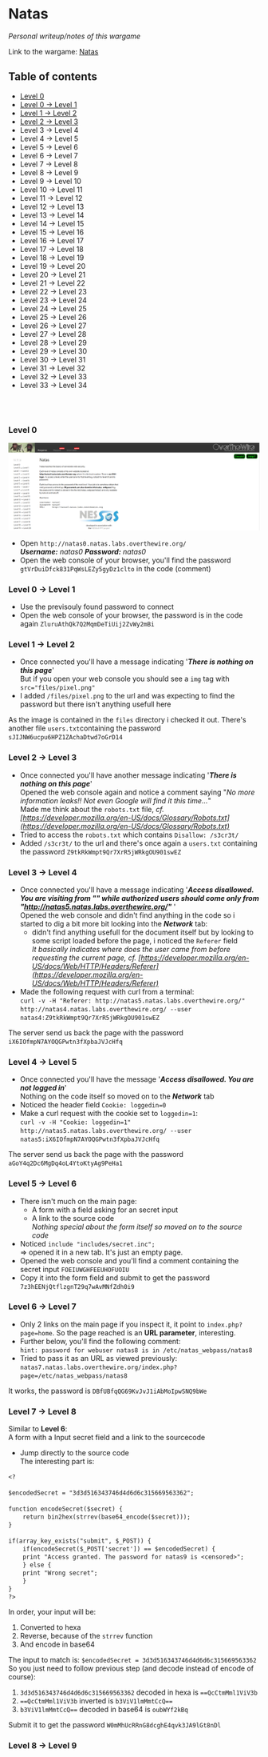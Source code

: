 # Natas
*Personal writeup/notes of this wargame*

Link to the wargame: [Natas](https://overthewire.org/wargames/natas/)

## Table of contents
* [Level 0](https://github.com/B0redNab/Interesting-InfoSec-stuff/blob/master/writeups/OverTheWire/Natas/natas.md#level-0)
* [Level 0 -> Level 1](https://github.com/B0redNab/Interesting-InfoSec-stuff/blob/master/writeups/OverTheWire/Natas/natas.md#level-0---level-1)
* [Level 1 -> Level 2](https://github.com/B0redNab/Interesting-InfoSec-stuff/blob/master/writeups/OverTheWire/Natas/natas.md#level-1---level-2)
* [Level 2 -> Level 3](https://github.com/B0redNab/Interesting-InfoSec-stuff/blob/master/writeups/OverTheWire/Natas/natas.md#level-2---level-3)
* Level 3 -> Level 4
* Level 4 -> Level 5
* Level 5 -> Level 6
* Level 6 -> Level 7
* Level 7 -> Level 8
* Level 8 -> Level 9
* Level 9 -> Level 10
* Level 10 -> Level 11
* Level 11 -> Level 12
* Level 12 -> Level 13
* Level 13 -> Level 14
* Level 14 -> Level 15
* Level 15 -> Level 16
* Level 16 -> Level 17
* Level 17 -> Level 18
* Level 18 -> Level 19
* Level 19 -> Level 20
* Level 20 -> Level 21
* Level 21 -> Level 22
* Level 22 -> Level 23
* Level 23 -> Level 24
* Level 24 -> Level 25
* Level 25 -> Level 26
* Level 26 → Level 27
* Level 27 → Level 28
* Level 28 → Level 29
* Level 29 → Level 30
* Level 30 → Level 31
* Level 31 → Level 32
* Level 32 → Level 33
* Level 33 → Level 34
<br/>
<br/>


### Level 0
![](https://github.com/B0redNab/Interesting-InfoSec-stuff/blob/master/writeups/OverTheWire/Natas/screens/Level0.PNG?raw=true)
* Open ```http://natas0.natas.labs.overthewire.org/``` <br/>
***Username:** natas0 **Password:** natas0*
* Open the web console of your browser, you'll find the password ```gtVrDuiDfck831PqWsLEZy5gyDz1clto``` in the code (comment)<br/>

### Level 0 -> Level 1
* Use the previsouly found password to connect
* Open the web console of your browser, the password is in the code again ```ZluruAthQk7Q2MqmDeTiUij2ZvWy2mBi```<br/>
### Level 1 -> Level 2
* Once connected you'll have a message indicating '***There is nothing on this page***'<br/>
But if you open your web console you should see a ```img``` tag with  ```src="files/pixel.png"```
* I added ```/files/pixel.png``` to the url and was expecting to find the password but there isn't anything usefull here


As the image is contained in the ```files``` directory i checked it out. There's another file ```users.txt```containing the password ```sJIJNW6ucpu6HPZ1ZAchaDtwd7oGrD14```<br/>
### Level 2 -> Level 3
* Once connected you'll have another message indicating '***There is nothing on this page***'<br/>
Opened the web console again and notice a comment saying "*No more information leaks!! Not even Google will find it this time...*"<br/>
Made me think about the ```robots.txt``` file, *cf. [https://developer.mozilla.org/en-US/docs/Glossary/Robots.txt](https://developer.mozilla.org/en-US/docs/Glossary/Robots.txt)*
* Tried to access the ```robots.txt``` which contains ```Disallow: /s3cr3t/```
* Added ```/s3cr3t/``` to the url and there's once again a ```users.txt``` containing the password ```Z9tkRkWmpt9Qr7XrR5jWRkgOU901swEZ```<br/>
### Level 3 -> Level 4
* Once connected you'll have a message indicating '***Access disallowed. You are visiting from "" while authorized users should come only from "http://natas5.natas.labs.overthewire.org/"*** '<br/>
Opened the web console and didn't find anything in the code so i started to dig a bit more bit looking into the ***Network*** tab:
  * didn't find anything usefull for the document itself but by looking to some script loaded before the page, i noticed the ```Referer``` field<br/>
*It basically indicates where does the user came from before requesting the current page, cf. [https://developer.mozilla.org/en-US/docs/Web/HTTP/Headers/Referer](https://developer.mozilla.org/en-US/docs/Web/HTTP/Headers/Referer)*
* Made the following request with curl from a terminal:<br/>
```curl -v -H "Referer: http://natas5.natas.labs.overthewire.org/" http://natas4.natas.labs.overthewire.org/ --user natas4:Z9tkRkWmpt9Qr7XrR5jWRkgOU901swEZ```


The server send us back the page with the password ```iX6IOfmpN7AYOQGPwtn3fXpbaJVJcHfq```<br/>
### Level 4 -> Level 5
* Once connected you'll have the message '***Access disallowed. You are not logged in***'<br/>
Nothing on the code itself so moved on to the ***Network*** tab
* Noticed the header field ```Cookie: loggedin=0```
* Make a curl request with the cookie set to ```loggedin=1```:<br/>
```curl -v -H "Cookie: loggedin=1" http://natas5.natas.labs.overthewire.org/ --user natas5:iX6IOfmpN7AYOQGPwtn3fXpbaJVJcHfq```


The server send us back the page with the password ```aGoY4q2Dc6MgDq4oL4YtoKtyAg9PeHa1```<br/>
### Level 5 -> Level 6
* There isn't much on the main page:
  * A form with a field asking for an secret input
  * A link to the source code<br/>
*Nothing special about the form itself so moved on to the source code*<br/>
* Noticed ```include "includes/secret.inc";```<br/>
=> opened it in a new tab. It's just an empty page.
* Opened the web console and you'll find a comment containing the secret input ```FOEIUWGHFEEUHOFUOIU```<br/>
* Copy it into the form field and submit to get the password ```7z3hEENjQtflzgnT29q7wAvMNfZdh0i9```<br/>
### Level 6 -> Level 7
* Only 2 links on the main page
if you inspect it, it point to ```index.php?page=home```. So the page reached is an **URL parameter**, interesting.<br/>
* Further below, you'll find the following comment:<br/>
```hint: password for webuser natas8 is in /etc/natas_webpass/natas8```
* Tried to pass it as an URL as viewed previously:<br/>
```natas7.natas.labs.overthewire.org/index.php?page=/etc/natas_webpass/natas8```


It works, the password is ```DBfUBfqQG69KvJvJ1iAbMoIpwSNQ9bWe```<br/>
### Level 7 -> Level 8
Similar to **Level 6**:<br/>
A form with a Input secret field and a link to the sourcecode
* Jump directly to the source code<br/>
The interesting part is:<br/>
```
<?

$encodedSecret = "3d3d516343746d4d6d6c315669563362";

function encodeSecret($secret) {
    return bin2hex(strrev(base64_encode($secret)));
}

if(array_key_exists("submit", $_POST)) {
    if(encodeSecret($_POST['secret']) == $encodedSecret) {
    print "Access granted. The password for natas9 is <censored>";
    } else {
    print "Wrong secret";
    }
}
?>
```
In order, your input will be:
1. Converted to hexa
1. Reverse, because of the ```strrev``` function
1. And encode in base64


The input to match is: ```$encodedSecret = 3d3d516343746d4d6d6c315669563362```<br/>
So you just need to follow previous step (and decode instead of encode of course):
1. ```3d3d516343746d4d6d6c315669563362``` decoded in hexa is ```==QcCtmMml1ViV3b```
1. ```==QcCtmMml1ViV3b``` inverted is ```b3ViV1lmMmtCcQ==```
1. ```b3ViV1lmMmtCcQ==``` decoded in base64 is ```oubWYf2kBq```


Submit it to get the password ```W0mMhUcRRnG8dcghE4qvk3JA9lGt8nDl```
### Level 8 -> Level 9
